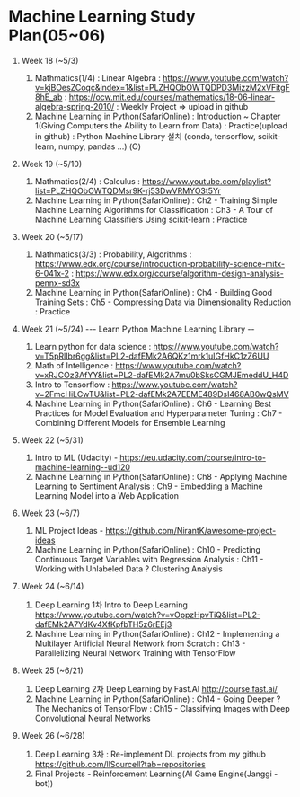# Machine Learning Study Plan(05~06)

1. Week 18 (~5/3) 
   1) Mathmatics(1/4) : Linear Algebra
        : https://www.youtube.com/watch?v=kjBOesZCoqc&index=1&list=PLZHQObOWTQDPD3MizzM2xVFitgF8hE_ab
        : https://ocw.mit.edu/courses/mathematics/18-06-linear-algebra-spring-2010/
        : Weekly Project => upload in github
   2) Machine Learning in Python(SafariOnline)
        : Introduction ~ Chapter 1(Giving Computers the Ability to Learn from Data)
        : Practice(upload in github)
        : Python Machine Library 설치 (conda, tensorflow, scikit-learn, numpy, pandas ...) (O)

2. Week 19 (~5/10) 
   1) Mathmatics(2/4) : Calculus
       : https://www.youtube.com/playlist?list=PLZHQObOWTQDMsr9K-rj53DwVRMYO3t5Yr
   2) Machine Learning in Python(SafariOnline)
       : Ch2 - Training Simple Machine Learning Algorithms for Classification
       : Ch3 - A Tour of Machine Learning Classifiers Using scikit-learn
       : Practice

3. Week 20 (~5/17) 
   1) Mathmatics(3/3) : Probability, Algorithms
       : https://www.edx.org/course/introduction-probability-science-mitx-6-041x-2
       : https://www.edx.org/course/algorithm-design-analysis-pennx-sd3x
   2) Machine Learning in Python(SafariOnline)
       : Ch4 - Building Good Training Sets
       : Ch5 - Compressing Data via Dimensionality Reduction
       : Practice

4. Week 21 (~5/24) 
   --- Learn Python Machine Learning Library --
   1) Learn python for data science
       : https://www.youtube.com/watch?v=T5pRlIbr6gg&list=PL2-dafEMk2A6QKz1mrk1uIGfHkC1zZ6UU
   2) Math of Intelligence
       : https://www.youtube.com/watch?v=xRJCOz3AfYY&list=PL2-dafEMk2A7mu0bSksCGMJEmeddU_H4D
   3) Intro to Tensorflow
       : https://www.youtube.com/watch?v=2FmcHiLCwTU&list=PL2-dafEMk2A7EEME489DsI468AB0wQsMV
   4) Machine Learning in Python(SafariOnline)
       : Ch6 - Learning Best Practices for Model Evaluation and Hyperparameter Tuning
       : Ch7 - Combining Different Models for Ensemble Learning

5. Week 22 (~5/31) 
   1) Intro to ML (Udacity) - https://eu.udacity.com/course/intro-to-machine-learning--ud120
   2) Machine Learning in Python(SafariOnline)
       : Ch8 - Applying Machine Learning to Sentiment Analysis
       : Ch9 - Embedding a Machine Learning Model into a Web Application
   
6. Week 23 (~6/7) 
    1) ML Project Ideas - https://github.com/NirantK/awesome-project-ideas
    2) Machine Learning in Python(SafariOnline)
       : Ch10 - Predicting Continuous Target Variables with Regression Analysis
       : Ch11 - Working with Unlabeled Data ? Clustering Analysis

7. Week 24 (~6/14) 
    1) Deep Learning 1차
       Intro to Deep Learning https://www.youtube.com/watch?v=vOppzHpvTiQ&list=PL2-dafEMk2A7YdKv4XfKpfbTH5z6rEEj3
    2) Machine Learning in Python(SafariOnline)
       : Ch12 - Implementing a Multilayer Artificial Neural Network from Scratch
       : Ch13 - Parallelizing Neural Network Training with TensorFlow

8. Week 25 (~6/21) 
    1) Deep Learning 2차
       Deep Learning by Fast.AI http://course.fast.ai/
    2) Machine Learning in Python(SafariOnline)
       : Ch14 - Going Deeper ? The Mechanics of TensorFlow
       : Ch15 - Classifying Images with Deep Convolutional Neural Networks
       
9. Week 26 (~6/28) 
    1) Deep Learning 3차 : Re-implement DL projects from my github https://github.com/llSourcell?tab=repositories
    2) Final Projects - Reinforcement Learning(AI Game Engine(Janggi - bot))

